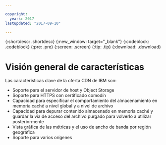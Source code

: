 ```yaml
---

copyright:
  years: 2017
lastupdated: "2017-09-10"

---
```


{:shortdesc: .shortdesc}
{:new_window: target="_blank"}
{:codeblock: .codeblock}
{:pre: .pre}
{:screen: .screen}
{:tip: .tip}
{:download: .download}

# Visión general de características

Las características clave de la oferta CDN de IBM son:
* Soporte para el servidor de host y Object Storage 
* Soporte para HTTPS con certificado comodín
* Capacidad para especificar el comportamiento del almacenamiento en memoria caché a nivel global y a nivel de archivo
* Capacidad para depurar contenido almacenado en memoria caché y guardar la vía de acceso del archivo purgado para volverlo a utilizar posteriormente
* Vista gráfica de las métricas y el uso de ancho de banda por región geográfica
* Soporte para varios orígenes

